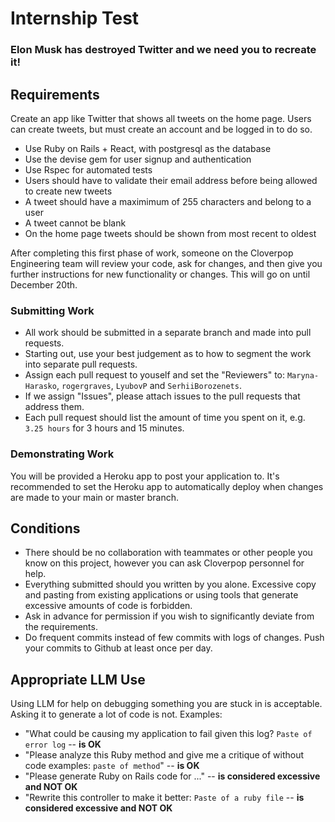 # Internship Test

### Elon Musk has destroyed Twitter and we need you to recreate it!

## Requirements

Create an app like Twitter that shows all tweets on the home page. Users can create tweets, but must create an account and be logged in to do so.

- Use Ruby on Rails + React, with postgresql as the database
- Use the devise gem for user signup and authentication
- Use Rspec for automated tests
- Users should have to validate their email address before being allowed to create new tweets
- A tweet should have a maximimum of 255 characters and belong to a user
- A tweet cannot be blank
- On the home page tweets should be shown from most recent to oldest

After completing this first phase of work, someone on the Cloverpop Engineering team will review your code, ask for changes, and then give you further instructions for new functionality or changes. This will go on until December 20th.

### Submitting Work

- All work should be submitted in a separate branch and made into pull requests.
- Starting out, use your best judgement as to how to segment the work into separate pull requests.
- Assign each pull request to youself and set the "Reviewers" to: `Maryna-Harasko`, `rogergraves`, `LyubovP` and `SerhiiBorozenets`.
- If we assign "Issues", please attach issues to the pull requests that address them.
- Each pull request should list the amount of time you spent on it, e.g. `3.25 hours` for 3 hours and 15 minutes.

### Demonstrating Work

You will be provided a Heroku app to post your application to. It's recommended to set the Heroku app to automatically deploy when changes are made to your main or master branch.

## Conditions

- There should be no collaboration with teammates or other people you know on this project, however you can ask Cloverpop personnel for help.
- Everything submitted should you written by you alone. Excessive copy and pasting from existing applications or using tools that generate excessive amounts of code is forbidden.
- Ask in advance for permission if you wish to significantly deviate from the requirements.
- Do frequent commits instead of few commits with logs of changes. Push your commits to Github at least once per day.

## Appropriate LLM Use

Using LLM for help on debugging something you are stuck in is acceptable. Asking it to generate a lot of code is not. Examples:

- "What could be causing my application to fail given this log? `Paste of error log` -- **is OK**
- "Please analyze this Ruby method and give me a critique of without code examples: `paste of method`" -- **is OK**
- "Please generate Ruby on Rails code for ..." -- **is considered excessive and NOT OK**
- "Rewrite this controller to make it better: `Paste of a ruby file` -- **is considered excessive and NOT OK**
